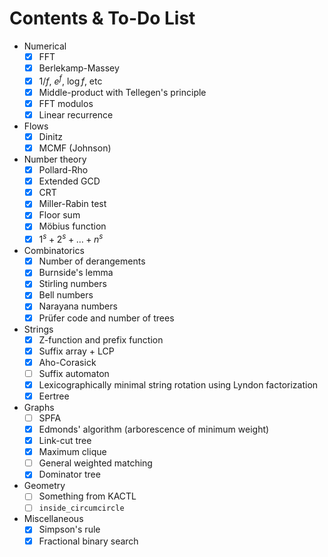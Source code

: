 # Contents & To-Do List

- Numerical
  - [x] FFT
  - [x] Berlekamp-Massey
  - [x] $1/f$, $e^f$, $\log f$, etc
  - [x] Middle-product with Tellegen's principle
  - [x] FFT modulos
  - [x] Linear recurrence

- Flows
  - [x] Dinitz
  - [x] MCMF (Johnson)

- Number theory
  - [x] Pollard-Rho
  - [x] Extended GCD
  - [x] CRT
  - [x] Miller-Rabin test
  - [x] Floor sum
  - [x] Möbius function
  - [x] $1^s + 2^s + \dots + n^s$

- Combinatorics
  - [x] Number of derangements
  - [x] Burnside's lemma
  - [x] Stirling numbers
  - [x] Bell numbers
  - [x] Narayana numbers
  - [x] Prüfer code and number of trees

- Strings
  - [x] Z-function and prefix function
  - [x] Suffix array + LCP
  - [x] Aho-Corasick
  - [ ] Suffix automaton
  - [x] Lexicographically minimal string rotation using Lyndon factorization
  - [x] Eertree

- Graphs
  - [ ] SPFA
  - [x] Edmonds' algorithm (arborescence of minimum weight)
  - [x] Link-cut tree
  - [x] Maximum clique
  - [ ] General weighted matching
  - [x] Dominator tree

- Geometry
  - [ ] Something from KACTL
  - [ ] `inside_circumcircle`

- Miscellaneous
  - [x] Simpson's rule
  - [x] Fractional binary search